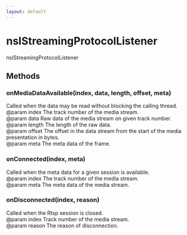 ```yaml
---
layout: default
---
```


# nsIStreamingProtocolListener #
  
nsIStreamingProtocolListener  
  

## Methods ##

### onMediaDataAvailable(index, data, length, offset, meta) ###
  
Called when the data may be read without blocking the calling thread.  
@param index The track number of the media stream.  
@param data Raw data of the media stream on given track number.  
@param length The length of the raw data.  
@param offset The offset in the data stream from the start of the media  
              presentation in bytes.  
@param meta The meta data of the frame.  
  

### onConnected(index, meta) ###
  
Called when the meta data for a given session is available.  
@param index The track number of the media stream.  
@param meta The meta data of the media stream.  
  

### onDisconnected(index, reason) ###
  
Called when the Rtsp session is closed.  
@param index Track number of the media stream.  
@param reason The reason of disconnection.  
  
